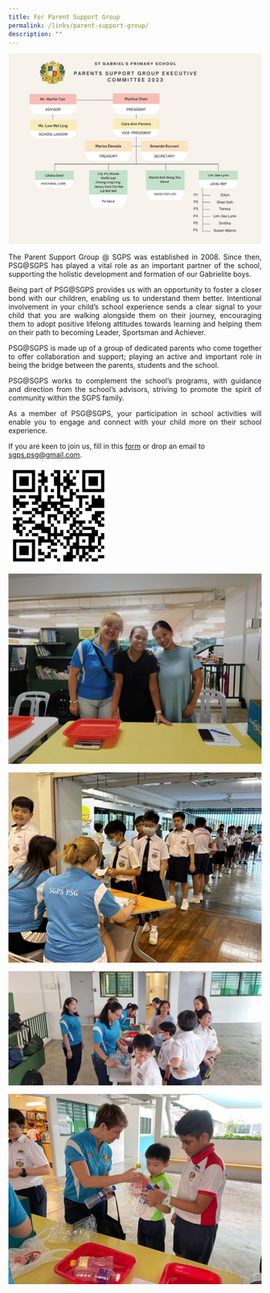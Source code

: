 ```yaml
---
title: For Parent Support Group
permalink: /links/parent-support-group/
description: ""
---
```

![](/images/Copy%20of%20SGPS%20PSG%20EXCO%202023-121024_1.jpg)

<p align="justify">
The Parent Support Group @ SGPS was established in 2008. Since then, PSG@SGPS has played a vital role as an important partner of the school, supporting the holistic development and formation of our Gabrielite boys.</p>

<p align="justify">
Being part of PSG@SGPS provides us with an opportunity to foster a closer bond with our children, enabling us to understand them better. Intentional involvement in your child’s school experience sends a clear signal to your child that you are walking alongside them on their journey, encouraging them to adopt positive lifelong attitudes towards learning and helping them on their path to becoming Leader, Sportsman and Achiever.</p>

<p align="justify">
PSG@SGPS is made up of a group of dedicated parents who come together to offer collaboration and support; playing an active and important role in being the bridge between the parents, students and the school. &nbsp;</p>

<p align="justify">
PSG@SGPS works to complement the school’s programs, with guidance and direction from the school’s advisors, striving to promote the spirit of community within the SGPS family.&nbsp;</p>

<p align="justify">
As a member of PSG@SGPS, your participation in school activities will enable you to engage and connect with your child more on their school experience. </p>
	
If you are keen to join us, fill in this [form](https://docs.google.com/forms/d/e/1FAIpQLSfFNxqshTA2vnYi1NAhWTzUADJuHtl4lZg0Qowt7xuByronTw/viewform?usp=share_link) 
or drop an email to [sgps.psg@gmail.com](sgps.psg@gmail.com).

![](/images/qr%20code%20psg%20form.png)

![](/images/Copy%20of%20DSCN1092.jpg)

![](/images/Copy%20of%20IMG_8054.jpg)

![](/images/Copy%20of%20WhatsApp%20Image.jpeg)

![](/images/Copy%20of%20WhatsApp%20Image%202.jpeg)